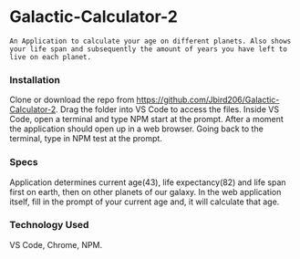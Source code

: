 # Galactic-Calculator-2

```An Application to calculate your age on different planets. Also shows your life span and subsequently the amount of years you have left to live on each planet.```

### Installation
Clone or download the repo from https://github.com/Jbird206/Galactic-Calculator-2. Drag the folder into VS Code to access the files. Inside VS Code, open a terminal and type NPM start at the prompt. After a moment the application should open up in a web browser. Going back to the terminal, type in NPM test at the prompt.

### Specs
Application determines current age(43), life expectancy(82) and life span first on earth, then on other planets of our galaxy. In the web application itself, fill in the prompt of your current age and, it will calculate that age.  

### Technology Used

VS Code, Chrome, NPM.







